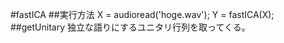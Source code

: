 #fastICA
##実行方法
    X = audioread('hoge.wav');
    Y = fastICA(X);
##getUnitary
独立な語りにするユニタリ行列を取ってくる。
